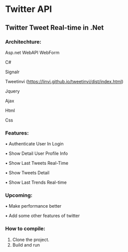 # **Twitter API**

## Twitter Tweet Real-time in .Net

### **Architechture**:

Asp.net WebAPI WebForm

C#

Signalr

Tweetinvi (https://linvi.github.io/tweetinvi/dist/index.html)

Jquery

Ajax

Html

Css


### **Features**:

•	Authenticate User In Login

•	Show Detail User Profile Info

•	Show Last Tweets Real-Time 

•	Show Tweets Detail

•	Show Last Trends Real-time


### **Upcoming**:

•	Make performance better

•	Add some other features of twitter

### **How to compile**:

1.	Clone the project.
2.	Build and run

